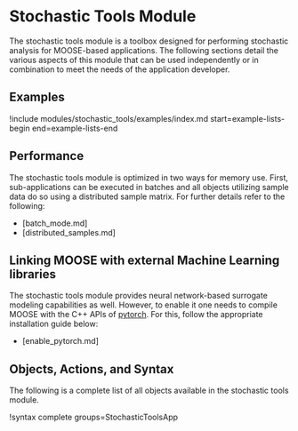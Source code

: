 # Stochastic Tools Module

The stochastic tools module is a toolbox designed for performing stochastic analysis for MOOSE-based
applications. The following sections detail the various aspects of this module that can be
used independently or in combination to meet the needs of the application developer.

## Examples

!include modules/stochastic_tools/examples/index.md start=example-lists-begin end=example-lists-end

## Performance

The stochastic tools module is optimized in two ways for memory use. First, sub-applications can be
executed in batches and all objects utilizing sample data do so using a distributed sample
matrix. For further details refer to the following:

- [batch_mode.md]
- [distributed_samples.md]

## Linking MOOSE with external Machine Learning libraries

The stochastic tools module provides neural network-based surrogate modeling capabilities
as well. However, to enable it one needs to compile MOOSE with the C++ APIs of
[pytorch](https://pytorch.org/). For this, follow the appropriate installation guide below:

- [enable_pytorch.md]

## Objects, Actions, and Syntax

The following is a complete list of all objects available in the stochastic tools module.

!syntax complete groups=StochasticToolsApp
